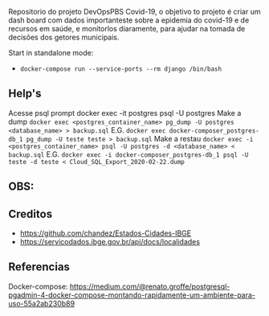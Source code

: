 Repositorio do projeto DevOpsPBS Covid-19, o objetivo to projeto é criar um dash board com dados importanteste sobre a epidemia do covid-19 e de recursos em saúde, e monitorlos diaramente, para ajudar
na tomada de decisões dos getores municipais.

Start in standalone mode:
- `docker-compose run --service-ports --rm django /bin/bash`

## Help's
Acesse psql prompt
docker exec -it postgres psql -U postgres
Make a dump
`docker exec <postgres_container_name> pg_dump -U postgres <database_name> > backup.sql`
E.G.
`docker exec docker-composer_postgres-db_1 pg_dump -U teste teste > backup.sql`
Make a restau
`docker exec -i <postgres_container_name> psql -U postgres -d <database_name> < backup.sql`
E.G.
`docker exec -i docker-composer_postgres-db_1 psql -U teste -d teste < Cloud_SQL_Export_2020-02-22.dump`

## OBS:

## Creditos
- https://github.com/chandez/Estados-Cidades-IBGE
- https://servicodados.ibge.gov.br/api/docs/localidades

## Referencias

Docker-compose:
https://medium.com/@renato.groffe/postgresql-pgadmin-4-docker-compose-montando-rapidamente-um-ambiente-para-uso-55a2ab230b89